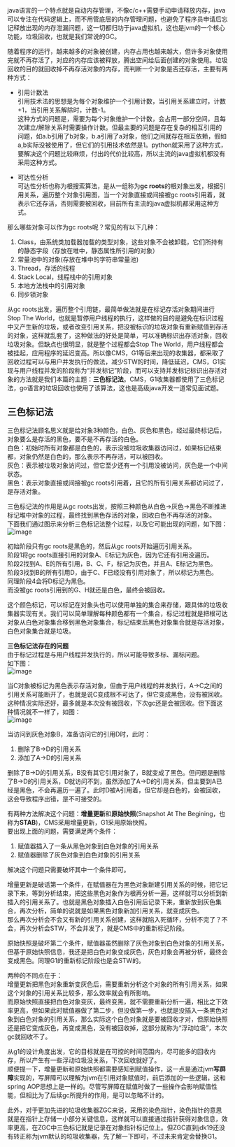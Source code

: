 java语言的一个特点就是自动内存管理，不像c/c++需要手动申请释放内存，java可以专注在代码逻辑上，而不用管底层的内存管理问题，也避免了程序员申请后忘记释放出现的内存泄漏问题，这一切都归功于java虚拟机，这也是jvm的一个核心功能，垃圾回收，也就是我们常说的GC。   

随着程序的运行，越来越多的对象被创建，内存占用也越来越大，但许多对象使用完就不再存活了，对应的内存应该被释放，腾出空间给后面创建的对象使用。垃圾回收的目的就回收掉不再存活对象的内存，而判断一个对象是否还存活，主要有两种方式：   

- 引用计数法    
引用技术法的思想是为每个对象维护一个引用计数，当引用关系建立时，计数+1，当引用关系解除时，计数-1。   
这种方式的问题是，需要为每个对象维护一个计数，会占用一部分空间，且每次建立/解除关系时需要操作计数。但最主要的问题是存在复杂的相互引用的问题，如a.b引用了b对象，b.a引用了a对象，他们之间就存在相互依赖，假如a,b实际没被使用了，但它们的引用技术依然是1。python就采用了这种方式，要解决这个问题比较麻烦，付出的代价比较高，所以主流的java虚拟机都没有采用这种方式。    

- 可达性分析   
可达性分析也称为根搜索算法，是从一组称为**gc roots**的根对象出发，根据引用关系，遍历整个对象引用图，当一个对象直接或间接被gc roots引用着，就表示它还存活，否则需要被回收，目前所有主流的java虚拟机都采用这种方式。   

那么哪些对象可以作为gc roots呢？常见的有以下几种：   
1. Class，由系统类加载器加载的类型对象，这些对象不会被卸载，它们所持有的静态字段（存放在堆中，静态属性所引用的对象）  
2. 常量池中的对象(存放在堆中的字符串常量池)    
3. Thread，存活的线程   
4. Stack Local，线程栈中的引用对象    
5. 本地方法栈中的引用对象   
6. 同步锁对象    

从gc roots出发，遍历整个引用链，最简单做法就是在标记存活对象期间进行Stop The World，也就是暂停用户线程的执行，这样做的目的是避免在标识过程中又产生新的垃圾，或者改变引用关系，把没被标识的垃圾对象有重新赋值到存活的对象，这样就乱套了，这种做法的好处是简单，可以准确标识出存活对象，回收垃圾对象。但缺点也很明显，就是整个过程都会Stop The World，用户线程都会被挂起，应用程序的延迟变高。所以像CMS，G1等后来出现的收集器，都采取了回收过程可以与用户并发执行的做法，减少STW的时间，降低延迟，CMS，G1实现与用户线程并发的阶段称为“并发标记”阶段，而可以支持并发标记标识出存活对象的方法就是我们本篇的主题：**三色标记法**。CMS，G1收集器都使用了三色标记法，go语言的垃圾回收也使用了该算法，这也是高级java开发一道常见面试题。   

## 三色标记法    
三色标记法顾名思义就是给对象3种颜色，白色、灰色和黑色，经过最终标记后，对象要么是存活的黑色，要不是不再存活的白色。      
白色：初始时所有对象都是白色的，表示没被垃圾收集器访问过，如果标记结束都，对象仍然是白色的，那么表示不再存活，可以被回收。   
灰色：表示被垃圾对象访问过，但它至少还有一个引用没被访问，灰色是一个中间状态。   
黑色：表示对象直接或间接被gc roots引用着，且它的所有引用关系都访问过了，是存活对象。    

三色标记法的作用是从gc roots出发，按照三种颜色从白色->灰色->黑色不断推进标记堆中对象的过程，最终找到黑色存活的对象，回收白色不再存活的对象。    
下面我们通过图示来分析三色标记法整个过程，以及它可能出现的问题，如下图：  
![image](1)

初始阶段只有gc roots是黑色的，然后从gc roots开始遍历引用关系。   
阶段1将gc roots直接引用的对象A、E标记为灰色，因为它还有引用没遍历。   
阶段2找到A、E的所有引用，B、C、F，标记为灰色，并且A、E标记为黑色。    
阶段3找到B的所有引用D，由于C、F已经没有引用对象了，所以标记为黑色。   
同理阶段4会将D标记为黑色。   
而没被gc roots引用到的G、H就还是白色，最终会被回收。    

这个颜色标记，可以标记在对象头也可以使用单独的集合来存储，跟具体的垃圾收集器实现有关。我们可以简单理解每种颜色都有一个集合，标记过程就是把根可达对象从白色对象集合移到黑色对象集合，标记结束后黑色对象集合就是存活对象，白色对象集合就是垃圾。    

**三色标记法存在的问题**    
由于标记过程是与用户线程并发执行的，所以可能导致多标、漏标问题。    
如下图：  
![image](2)   

当C对象被标记为黑色表示存活对象，但由于用户线程的并发执行，A->C之间的引用关系可能断开了，也就是说C变成根不可达了，但它变成黑色，没有被回收。这种情况实际还好，最多就是本次没有被回收，下次gc还是会被回收。但下面这种情况就不一样了，如图：  
![image](3)    

当访问到灰色对象B，准备访问它的引用D时，此时：
1. 删除了B->D的引用关系      
2. 添加了A->D的引用关系   

删除了B->D的引用关系，B没有其它引用对象了，B就变成了黑色。但问题是删除了B->D的引用关系，D就访问不到，虽然添加了A->D的引用关系，但主要到A已经是黑色，不会再遍历一遍了。此时D被A引用着，但它却是白色的，会被回收，这会导致程序出错，是不可接受的。    

有两种方法解决这个问题：**增量更新**和**原始快照**(Snapshot At The Begining，也称为**STAB**)，CMS采用增量更新，G1采用原始快照。    
要出现上面的问题，需要满足两个条件：   
1. 赋值器插入了一条从黑色对象到白色对象的引用关系    
2. 赋值器删除了灰色对象到白色对象的引用关系    

解决这个问题只需要破坏其中一个条件即可。   

增量更新是破话第一个条件，在赋值器在为黑色对象新建引用关系的时候，把它记录下来，等到分析结束，把这些黑色对象作为根再分析一遍，这样就可以分析到新插入的引用关系了。也就是黑色对象插入白色引用后记录下来，重新放到灰色集合，再次分析，简单的说就是如果黑色对象新加引用关系，就变成灰色。    
那么再次分析会不会又有新的引用关系创建，这样就陷入死循环，分析不完了？不会，再次分析会STW，不会并发了，就是CMS中的重新标记阶段。    

原始快照是破坏第二个条件，赋值器虽然删除了灰色对象到白色对象的引用关系，但基于原始快照信息，我还是把白色对象变成灰色，灰色对象会再被分析，最终会变成黑色。同理G1的重新标记阶段也是会STW的。   

两种的不同点在于：    
增量更新把黑色对象重新变灰色后，需要重新分析这个对象的所有引用关系，如果这个对象的引用关系比较多，那么效率就会有所影响。   
而原始快照直接把白色对象变灰，最终变黑，就不需要重新分析一遍，相比之下效率更高，但如果此时赋值器做了第二步，但没做第一步，也就是没插入一条黑色对象到白色对象的引用关系，那么实际这个白色对象就是要被回收才对，但原始快照还是把它变成灰色，再变成黑色，没有被回收掉，这部分就称为“浮动垃圾”，本次gc就回收不了。    

从g1的设计角度出发，它的目标就是在可控的时间范围内，尽可能多的回收内存，所以产生有一些浮动垃圾没关系，下次回收就好了。    
顺便提一下，增量更新和原始快照都需要感知到赋值操作，这一点是通过jvm**写屏障**实现的，写屏障可以理解为jvm在引用对象赋值时，前后添加的一些逻辑，这和spring AOP思想上是一样的。尽管写屏障在赋值时做了一些操作会影响赋值性能，但相比为了后续gc所提升的作用，是可以忽略不计的。   

此外，对于更加先进的垃圾收集器ZGC来说，采用的染色指针，染色指针的意思就是在指针上存储一小部分关键信息，这样就可以直接通过指针获得对象信息，效率更高，在ZGC中三色标记就是记录在对象指针标记位上。但ZGC直到jdk19还没有转正称为jvm默认的垃圾收集器，先了解一下即可，不过未来肯定会替换G1。   







